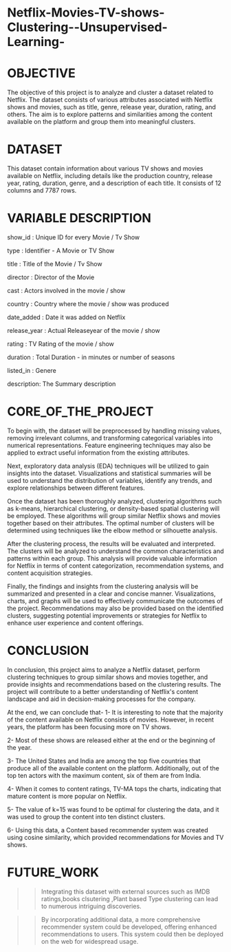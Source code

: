 # Netflix-Movies-TV-shows-Clustering--Unsupervised-Learning-
# OBJECTIVE
The objective of this project is to analyze and cluster a dataset related to Netflix. The dataset consists of various attributes associated with Netflix shows and movies, such as title, genre, release year, duration, rating, and others. The aim is to explore patterns and similarities among the content available on the platform and group them into meaningful clusters.

# DATASET
This dataset contain information about various TV shows and movies available on Netflix, including details like the production country, release year, rating, duration, genre, and a description of each title. It consists of 12 columns and 7787 rows.

# VARIABLE DESCRIPTION
show_id : Unique ID for every Movie / Tv Show

type : Identifier - A Movie or TV Show

title : Title of the Movie / Tv Show

director : Director of the Movie

cast : Actors involved in the movie / show

country : Country where the movie / show was produced

date_added : Date it was added on Netflix

release_year : Actual Releaseyear of the movie / show

rating : TV Rating of the movie / show

duration : Total Duration - in minutes or number of seasons

listed_in : Genere

description: The Summary description

# CORE_OF_THE_PROJECT

To begin with, the dataset will be preprocessed by handling missing values, removing irrelevant columns, and transforming categorical variables into numerical representations. Feature engineering techniques may also be applied to extract useful information from the existing attributes.

Next, exploratory data analysis (EDA) techniques will be utilized to gain insights into the dataset. Visualizations and statistical summaries will be used to understand the distribution of variables, identify any trends, and explore relationships between different features.

Once the dataset has been thoroughly analyzed, clustering algorithms such as k-means, hierarchical clustering, or density-based spatial clustering will be employed. These algorithms will group similar Netflix shows and movies together based on their attributes. The optimal number of clusters will be determined using techniques like the elbow method or silhouette analysis.

After the clustering process, the results will be evaluated and interpreted. The clusters will be analyzed to understand the common characteristics and patterns within each group. This analysis will provide valuable information for Netflix in terms of content categorization, recommendation systems, and content acquisition strategies.

Finally, the findings and insights from the clustering analysis will be summarized and presented in a clear and concise manner. Visualizations, charts, and graphs will be used to effectively communicate the outcomes of the project. Recommendations may also be provided based on the identified clusters, suggesting potential improvements or strategies for Netflix to enhance user experience and content offerings.

# CONCLUSION
In conclusion, this project aims to analyze a Netflix dataset, perform clustering techniques to group similar shows and movies together, and provide insights and recommendations based on the clustering results. The project will contribute to a better understanding of Netflix's content landscape and aid in decision-making processes for the company.


At the end, we can conclude that-
1- It is interesting to note that the majority of the content available on Netflix consists of movies. However, in recent years, the platform has been focusing more on TV shows.

2- Most of these shows are released either at the end or the beginning of the year.

3- The United States and India are among the top five countries that produce all of the available content on the platform. Additionally, out of the top ten actors with the maximum content, six of them are from India.

4- When it comes to content ratings, TV-MA tops the charts, indicating that mature content is more popular on Netflix.

5- The value of k=15 was found to be optimal for clustering the data, and it was used to group the content into ten distinct clusters.

6- Using this data, a Content based recommender system was created using cosine similarity, which provided recommendations for Movies and TV shows.

# FUTURE_WORK
>> Integrating this dataset with external sources such as IMDB ratings,books clsutering ,Plant based Type clustering can lead to numerous intriguing discoveries.

>> By incorporating additional data, a more comprehensive recommender system could be developed, offering enhanced recommendations to users. This system could then be deployed on the web for widespread usage.

